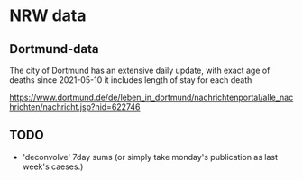 # NRW data


## Dortmund-data
The city of Dortmund has an extensive daily update, with exact age of deaths
since 2021-05-10 it includes length of stay for each death

https://www.dortmund.de/de/leben_in_dortmund/nachrichtenportal/alle_nachrichten/nachricht.jsp?nid=622746

## TODO
* 'deconvolve' 7day sums (or simply take monday's publication as last week's caeses.)


